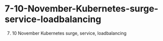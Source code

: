 # 7-10-November-Kubernetes-surge-service-loadbalancing
7) 10 November Kubernetes surge, service, loadbalancing
